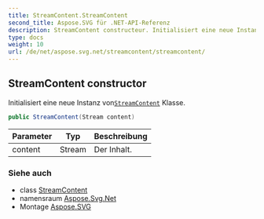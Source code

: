 ```yaml
---
title: StreamContent.StreamContent
second_title: Aspose.SVG für .NET-API-Referenz
description: StreamContent constructeur. Initialisiert eine neue Instanz vonStreamContent Klasse.
type: docs
weight: 10
url: /de/net/aspose.svg.net/streamcontent/streamcontent/
---
```

## StreamContent constructor

Initialisiert eine neue Instanz von[`StreamContent`](../) Klasse.

```csharp
public StreamContent(Stream content)
```

| Parameter | Typ | Beschreibung |
| --- | --- | --- |
| content | Stream | Der Inhalt. |

### Siehe auch

* class [StreamContent](../)
* namensraum [Aspose.Svg.Net](../../streamcontent/)
* Montage [Aspose.SVG](../../../)


